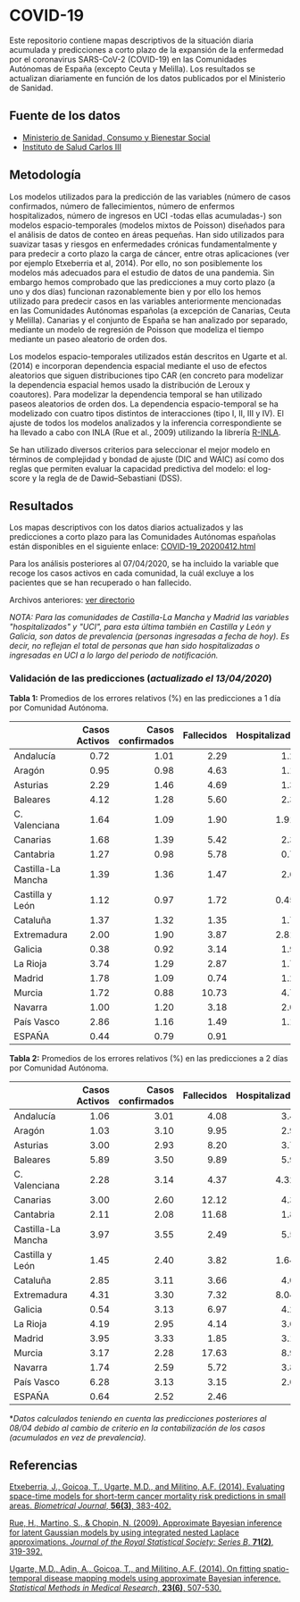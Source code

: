 # COVID-19
Este repositorio contiene mapas descriptivos de la situación diaria acumulada y predicciones a corto plazo de la expansión de la enfermedad por el coronavirus SARS-CoV-2 (COVID-19) en las Comunidades Autónomas de España (excepto Ceuta y Melilla). Los resultados se actualizan diariamente en función de los datos publicados por el Ministerio de Sanidad.

## Fuente de los datos

- [Ministerio de Sanidad, Consumo y Bienestar Social](https://www.mscbs.gob.es/profesionales/saludPublica/ccayes/alertasActual/nCov-China/situacionActual.htm)
- [Instituto de Salud Carlos III](https://covid19.isciii.es/)


## Metodología

Los modelos utilizados para la predicción de las variables (número de casos confirmados, número de fallecimientos, número de enfermos hospitalizados, número de ingresos en UCI -todas ellas acumuladas-) son modelos espacio-temporales (modelos mixtos de Poisson) diseñados para el análisis de datos de conteo en áreas pequeñas. Han sido utilizados para suavizar tasas y riesgos en enfermedades crónicas fundamentalmente y para predecir a corto plazo la carga de cáncer, entre otras aplicaciones (ver por ejemplo Etxeberria et al, 2014). Por ello, no son posiblemente los modelos más adecuados para el estudio de datos de una pandemia. Sin embargo hemos comprobado que las predicciones a muy corto plazo (a uno y dos días) funcionan razonablemente bien y por ello los hemos utilizado para predecir casos en las variables anteriormente mencionadas en las Comunidades Autónomas españolas (a excepción de Canarias, Ceuta y Melilla).  Canarias y el conjunto de España se han analizado por separado, mediante un modelo de regresión de Poisson que modeliza el tiempo mediante un paseo aleatorio de orden dos. 

Los modelos espacio-temporales utilizados están descritos en Ugarte et al. (2014) e incorporan dependencia espacial mediante el uso de efectos aleatorios que siguen distribuciones tipo CAR (en concreto para modelizar la dependencia espacial hemos usado la distribución de Leroux y coautores).  Para modelizar la dependencia temporal se han utilizado paseos aleatorios de orden dos. La dependencia espacio-temporal se ha modelizado con cuatro tipos distintos de interacciones (tipo I, II, III y IV). El ajuste de todos los modelos analizados y la inferencia correspondiente se ha llevado a cabo con INLA (Rue et al., 2009) utilizando la librería [R-INLA](http://www.r-inla.org/).

Se han utilizado diversos criterios para seleccionar el mejor modelo en términos de complejidad y bondad de ajuste (DIC and WAIC) así como dos reglas que permiten evaluar la capacidad predictiva del modelo: el log-score y la regla de de Dawid–Sebastiani (DSS).



## Resultados
Los mapas descriptivos con los datos diarios actualizados y las predicciones a corto plazo para las Comunidades Autónomas españolas están disponibles en el siguiente enlace:
[COVID-19_20200412.html](https://emi-sstcdapp.unavarra.es/COVID-19/COVID-19_20200412.html)

Para los análisis posteriores al 07/04/2020, se ha incluido la variable que recoge los casos activos en cada comunidad, la cuál excluye a los pacientes que se han recuperado o han fallecido.

Archivos anteriores: [ver directorio](https://emi-sstcdapp.unavarra.es/COVID-19/)

_NOTA: Para las comunidades de Castilla-La Mancha y Madrid las variables "hospitalizados" y "UCI", para esta última también en Castilla y León y Galicia, son datos de prevalencia (personas ingresadas a fecha de hoy). Es decir, no reflejan el total de personas que han sido hospitalizadas o ingresadas en UCI a lo largo del periodo de notificación._


### Validación de las predicciones (_actualizado el 13/04/2020_)

__Tabla 1:__ Promedios de los errores relativos (%) en las predicciones a 1 día por Comunidad Autónoma.

|                   | Casos Activos | Casos confirmados | Fallecidos | Hospitalizados | UCI |
|:------------------|-----:|-----:|-----:|-----:|-----:|
|Andalucía          |  0.72|  1.01|  2.29|  1.20|  6.24|
|Aragón             |  0.95|  0.98|  4.63|  1.12|  4.19|
|Asturias           |  2.29|  1.46|  4.69|  1.37|  3.89|
|Baleares           |  4.12|  1.28|  5.60|  2.33|  2.49|
|C. Valenciana      |  1.64|  1.09|  1.90| 1.91*| 2.47*|
|Canarias           |  1.68|  1.39|  5.42|  2.32|  3.73|
|Cantabria          |  1.27|  0.98|  5.78|  0.71|  3.05|
|Castilla-La Mancha |  1.39|  1.36|  1.47|  2.68|  2.39|
|Castilla y León    |  1.12|  0.97|  1.72| 0.45*|  0.85|
|Cataluña           |  1.37|  1.32|  1.35|  1.73|  2.34|
|Extremadura        |  2.00|  1.90|  3.87| 2.81*| 8.18*|
|Galicia            |  0.38|  0.92|  3.14|  1.92|  2.94|
|La Rioja           |  3.74|  1.29|  2.87|  1.71|  2.90|
|Madrid             |  1.78|  1.09|  0.74|  1.25|  1.05|
|Murcia             |  1.72|  0.88| 10.73|  4.73|  3.52|
|Navarra            |  1.00|  1.20|  3.18|  2.07|  1.99|
|País Vasco         |  2.86|  1.16|  1.49|  1.10|  1.20|
|ESPAÑA             |  0.44|  0.79|  0.91|  $-$ |  $-$ |


__Tabla 2:__ Promedios de los errores relativos (%) en las predicciones a 2 días por Comunidad Autónoma.

|                   | Casos Activos | Casos confirmados | Fallecidos | Hospitalizados | UCI |
|:------------------|------:|------:|------:|------:|------:|
|Andalucía          |   1.06|   3.01|   4.08|   3.49|   9.65|
|Aragón             |   1.03|   3.10|   9.95|   2.99|   9.06|
|Asturias           |   3.00|   2.93|   8.20|   3.74|   7.88|
|Baleares           |   5.89|   3.50|   9.89|   5.97|   5.89|
|C. Valenciana      |   2.28|   3.14|   4.37|  4.32*|  5.68*|
|Canarias           |   3.00|   2.60|  12.12|   4.39|   8.03|
|Cantabria          |   2.11|   2.08|  11.68|   1.85|   6.43|
|Castilla-La Mancha |   3.97|   3.55|   2.49|   5.58|   4.59|
|Castilla y León    |   1.45|   2.40|   3.82|  1.64*|   1.66|
|Cataluña           |   2.85|   3.11|   3.66|   4.02|   3.15|
|Extremadura        |   4.31|   3.30|   7.32|  8.04*| 15.90*|
|Galicia            |   0.54|   3.13|   6.97|   4.20|   7.07|
|La Rioja           |   4.19|   2.95|   4.14|   3.68|   5.58|
|Madrid             |   3.95|   3.33|   1.85|   3.16|   2.34|
|Murcia             |   3.17|   2.28|  17.63|   8.90|   6.65|
|Navarra            |   1.74|   2.59|   5.72|   3.89|   3.98|
|País Vasco         |   6.28|   3.13|   3.15|   2.68|   2.46|
|ESPAÑA             |   0.64|   2.52|   2.46|   $-$ |   $-$ |


*_Datos calculados teniendo en cuenta las predicciones posteriores al 08/04 debido al cambio de criterio en la contabilización de los casos (acumulados en vez de prevalencia)._


## Referencias
[Etxeberria, J., Goicoa, T., Ugarte, M.D., and Militino, A.F. (2014). Evaluating space-time models for short-term cancer mortality risk predictions in small areas. _Biometrical Journal_, __56(3)__, 383-402.](https://doi.org/10.1002/bimj.201200259)

[Rue, H., Martino, S., & Chopin, N. (2009). Approximate Bayesian inference for latent Gaussian models by using integrated nested Laplace approximations. _Journal of the Royal Statistical Society: Series B_, __71(2)__, 319-392.]( https://doi.org/10.1111/j.1467-9868.2008.00700.x)

[Ugarte, M.D., Adin, A., Goicoa, T., and Militino, A.F. (2014). On fitting spatio-temporal disease mapping models using approximate Bayesian inference. _Statistical Methods in Medical Research_, __23(6)__, 507-530.](https://doi.org/10.1177/0962280214527528)
